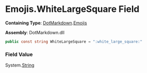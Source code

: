 # Emojis\.WhiteLargeSquare Field

**Containing Type**: [DotMarkdown](../../README.md)\.[Emojis](../README.md)

**Assembly**: DotMarkdown\.dll

```csharp
public const string WhiteLargeSquare = ":white_large_square:"
```

### Field Value

System\.[String](https://docs.microsoft.com/en-us/dotnet/api/system.string)